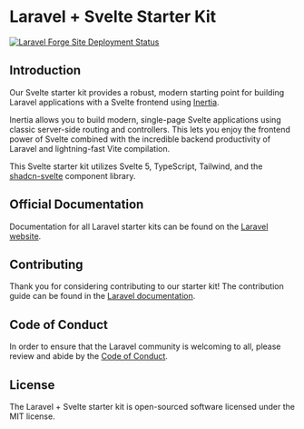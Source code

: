 # Laravel + Svelte Starter Kit

[![Laravel Forge Site Deployment Status](https://img.shields.io/endpoint?url=https%3A%2F%2Fforge.laravel.com%2Fsite-badges%2F7238c625-a3c9-494c-9d94-402053abde23%3Fdate%3D1%26label%3D1%26commit%3D1&style=plastic)](https://forge.laravel.com/servers/862394/sites/2637042)

## Introduction

Our Svelte starter kit provides a robust, modern starting point for building Laravel applications with a Svelte frontend using [Inertia](https://inertiajs.com).

Inertia allows you to build modern, single-page Svelte applications using classic server-side routing and controllers. This lets you enjoy the frontend power of Svelte combined with the incredible backend productivity of Laravel and lightning-fast Vite compilation.

This Svelte starter kit utilizes Svelte 5, TypeScript, Tailwind, and the [shadcn-svelte](https://next.shadcn-svelte.com) component library.

## Official Documentation

Documentation for all Laravel starter kits can be found on the [Laravel website](https://laravel.com/docs/starter-kits).

## Contributing

Thank you for considering contributing to our starter kit! The contribution guide can be found in the [Laravel documentation](https://laravel.com/docs/contributions).

## Code of Conduct

In order to ensure that the Laravel community is welcoming to all, please review and abide by the [Code of Conduct](https://laravel.com/docs/contributions#code-of-conduct).

## License

The Laravel + Svelte starter kit is open-sourced software licensed under the MIT license.
